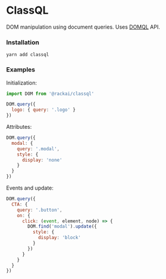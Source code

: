 # ClassQL
DOM manipulation using document queries. Uses [DOMQL](https://github.com/rackai/domql) API.

### Installation
```
yarn add classql
```

### Examples

Initialization: 

```javascript
import DOM from '@rackai/classql'

DOM.query({
  logo: { query: '.logo' }
})
```

Attributes:
```javascript
DOM.query({
  modal: {
    query: '.modal',
    style: {
      display: 'none'
    }
  }
})
```

Events and update:
```javascript
DOM.query({
  CTA: {
    query: '.button',
    on: {
      click: (event, element, node) => {
        DOM.find('modal').update({
          style: {
            display: 'block'
          }
        })
      }
    }
  }
})
```
